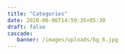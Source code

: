 ```yaml
---
title: "Categories"
date: 2020-06-06T14:59:35+05:30
draft: false
cascade:
   banner: /images/uploads/bg_6.jpg
---
```


